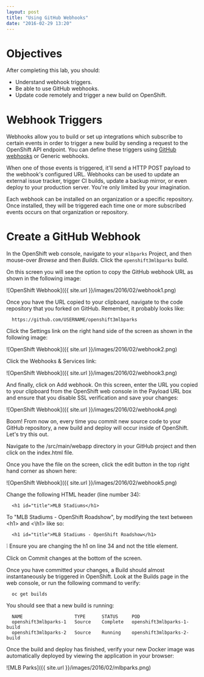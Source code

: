 ```yaml
---
layout: post
title: "Using GitHub Webhooks"
date: "2016-02-29 13:20"
---
```


# Objectives
After completing this lab, you should:

- Understand webhook triggers.
- Be able to use GitHub webhooks.
- Update code remotely and trigger a new build on OpenShift.

# Webhook Triggers

Webhooks allow you to build or set up integrations which subscribe to certain events in order to trigger a new build by sending a request to the OpenShift API endpoint. You can define these triggers using [GitHub webhooks](https://developer.github.com/webhooks/) or Generic webhooks.

When one of those events is triggered, it'll send a HTTP POST payload to the webhook's configured URL. Webhooks can be used to update an external issue tracker, trigger CI builds, update a backup mirror, or even deploy to your production server. You're only limited by your imagination.

Each webhook can be installed on an organization or a specific repository. Once installed, they will be triggered each time one or more subscribed events occurs on that organization or repository.

# Create a GitHub Webhook

In the OpenShift web console, navigate to your `mlbparks` Project, and then mouse-over *Browse* and then *Builds*. Click the `openshift3mlbparks` build.

On this screen you will see the option to copy the GitHub webhook URL as shown in the following image:

![OpenShift Webhook]({{ site.url }}/images/2016/02/webhook1.png)

Once you have the URL copied to your clipboard, navigate to the code repository that you forked on GitHub. Remember, it probably looks like:

      https://github.com/USERNAME/openshift3mlbparks

Click the Settings link on the right hand side of the screen as shown in the following image:

![OpenShift Webhook]({{ site.url }}/images/2016/02/webhook2.png)

Click the Webhooks & Services link:

![OpenShift Webhook]({{ site.url }}/images/2016/02/webhook3.png)

And finally, click on Add webhook. On this screen, enter the URL you copied to your clipboard from the OpenShift web console in the Payload URL box and ensure that you disable SSL verification and save your changes:

![OpenShift Webhook]({{ site.url }}/images/2016/02/webhook4.png)

Boom! From now on, every time you commit new source code to your GitHub repository, a new build and deploy will occur inside of OpenShift. Let's try this out.

Navigate to the /src/main/webapp directory in your GitHub project and then click on the index.html file.

Once you have the file on the screen, click the edit button in the top right hand corner as shown here:

![OpenShift Webhook]({{ site.url }}/images/2016/02/webhook5.png)

Change the following HTML header (line number 34):

      <h1 id="title">MLB Stadiums</h1>

To "MLB Stadiums - OpenShift Roadshow", by modifying the text between &lt;h1&gt; and &lt;\\h1&gt; like so:

      <h1 id="title">MLB Stadiums - OpenShift Roadshow</h1>

:grey_exclamation: Ensure you are changing the h1 on line 34 and not the title element.

Click on Commit changes at the bottom of the screen.

Once you have committed your changes, a Build should almost instantaneously be triggered in OpenShift. Look at the Builds page in the web console, or run the following command to verify:

      oc get builds

You should see that a new build is running:

      NAME                   TYPE      STATUS     POD
      openshift3mlbparks-1   Source    Complete   openshift3mlbparks-1-build
      openshift3mlbparks-2   Source    Running    openshift3mlbparks-2-build

Once the build and deploy has finished, verify your new Docker image was automatically deployed by viewing the application in your browser:

![MLB Parks]({{ site.url }}/images/2016/02/mlbparks.png)
